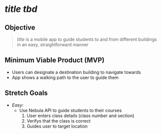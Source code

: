 # *title tbd*

## Objective
> *title* is a mobile app to guide students to and from different buildings in an easy, straightforward manner

## Minimum Viable Product (MVP)
- Users can designate a destination building to navigate towards
- App shows a walking path to the user to guide them

## Stretch Goals
- *Easy*:
    - Use Nebula API to guide students to their courses 
        1. User enters class details (class number and section)
        2. Verifys that the class is correct
        3. Guides user to target location
